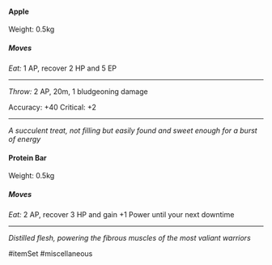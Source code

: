 #### Apple

Weight: 0.5kg
##### Moves

*Eat:* 1 AP, recover 2 HP and 5 EP

---

*Throw:* 2 AP, 20m, 1 bludgeoning damage

Accuracy: +40
Critical: +2

---
*A succulent treat, not filling but easily found and sweet enough for a burst of energy*

#### Protein Bar

Weight: 0.5kg
##### Moves

*Eat:* 2 AP, recover 3 HP and gain +1 Power until your next downtime

---
*Distilled flesh, powering the fibrous muscles of the most valiant warriors*

#itemSet #miscellaneous